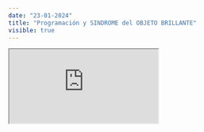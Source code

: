 ```yaml
---
date: "23-01-2024"
title: "Programación y SINDROME del OBJETO BRILLANTE"
visible: true
---
```

<iframe src="https://www.youtube.com/embed/Oy9KJR5g1xg" allowfullscreen></iframe>
